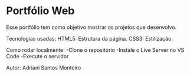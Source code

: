 # Portfólio Web

Esse portfólio tem como objetivo mostrar os projetos que desenvolvo.

Tecnologias usadas:
HTML5: Estrutura da página.
CSS3: Estilização.

Como rodar localmente:
-Clone o repositório
-Instale o Live Server no VS Code
-Execute o servidor


Autor: Adriani Santos Monteiro